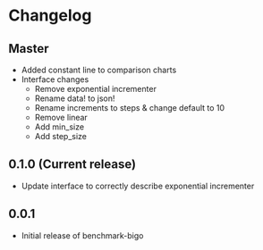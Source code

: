 Changelog
=========

Master
-------------------------

* Added constant line to comparison charts
* Interface changes
    * Remove exponential incrementer
    * Rename data! to json!
    * Rename increments to steps & change default to 10
    * Remove linear
    * Add min_size
    * Add step_size

0.1.0 (Current release)
-------------------------

* Update interface to correctly describe exponential incrementer

0.0.1
-------------------------

* Initial release of benchmark-bigo
